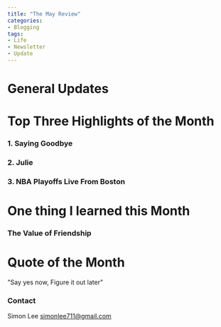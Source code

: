 ```yaml
---
title: "The May Review"
categories:
- Blogging
tags:
- Life
- Newsletter
- Update
---
```


# General Updates


# Top Three Highlights of the Month

### 1. Saying Goodbye

### 2. Julie

### 3. NBA Playoffs Live From Boston


# One thing I learned this Month

### The Value of Friendship


# Quote of the Month

"Say yes now, Figure it out later"


### Contact

Simon Lee
simonlee711@gmail.com